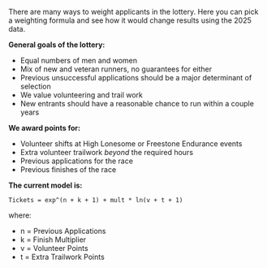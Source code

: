 There are many ways to weight applicants in the lottery. Here you can pick a weighting formula and see how it would change results using the 2025 data.

**General goals of the lottery:**
- Equal numbers of men and women
- Mix of new and veteran runners, no guarantees for either
- Previous unsuccessful applications should be a major determinant of selection
- We value volunteering and trail work
- New entrants should have a reasonable chance to run within a couple years

**We award points for:**
- Volunteer shifts at High Lonesome or Freestone Endurance events
- Extra volunteer trailwork *beyond* the required hours
- Previous applications for the race
- Previous finishes of the race

**The current model is:**
```
Tickets = exp^(n + k + 1) + mult * ln(v + t + 1)
```
where:
- n = Previous Applications
- k = Finish Multiplier
- v = Volunteer Points
- t = Extra Trailwork Points